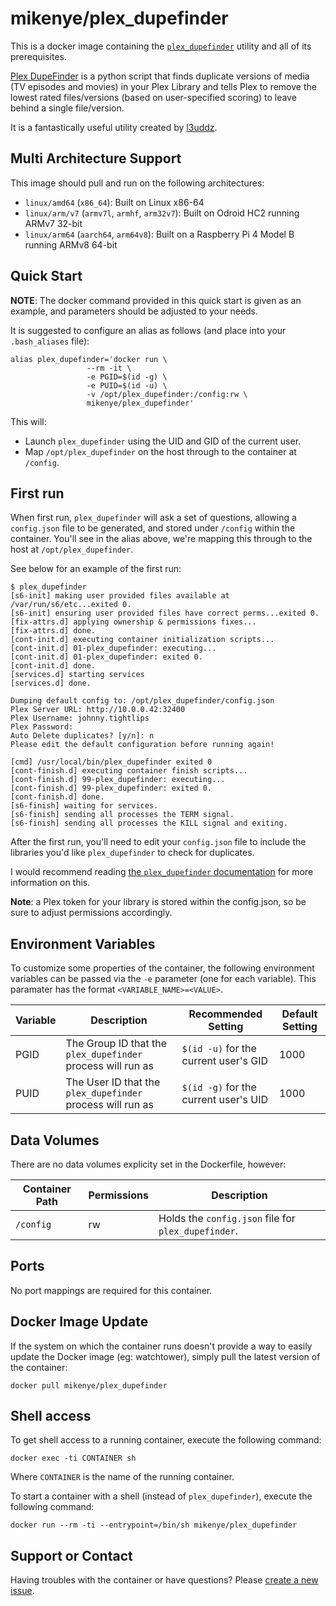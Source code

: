 # mikenye/plex_dupefinder

This is a docker image containing the [`plex_dupefinder`](https://github.com/l3uddz/plex_dupefinder) utility and all of its prerequisites.

[Plex DupeFinder](https://github.com/l3uddz/plex_dupefinder) is a python script that finds duplicate versions of media (TV episodes and movies) in your Plex Library and tells Plex to remove the lowest rated files/versions (based on user-specified scoring) to leave behind a single file/version.

It is a fantastically useful utility created by [l3uddz](https://github.com/l3uddz).

## Multi Architecture Support

This image should pull and run on the following architectures:

* `linux/amd64` (`x86_64`): Built on Linux x86-64
* `linux/arm/v7` (`armv7l`, `armhf`, `arm32v7`): Built on Odroid HC2 running ARMv7 32-bit
* `linux/arm64` (`aarch64`, `arm64v8`): Built on a Raspberry Pi 4 Model B running ARMv8 64-bit

## Quick Start

**NOTE**: The docker command provided in this quick start is given as an example, and parameters should be adjusted to your needs.

It is suggested to configure an alias as follows (and place into your `.bash_aliases` file):

```shell
alias plex_dupefinder='docker run \
                 --rm -it \
                 -e PGID=$(id -g) \
                 -e PUID=$(id -u) \
                 -v /opt/plex_dupefinder:/config:rw \
                 mikenye/plex_dupefinder'
```

This will:

* Launch `plex_dupefinder` using the UID and GID of the current user.
* Map `/opt/plex_dupefinder` on the host through to the container at `/config`.

## First run

When first run, `plex_dupefinder` will ask a set of questions, allowing a `config.json` file to be generated, and stored under `/config` within the container. You'll see in the alias above, we're mapping this through to the host at `/opt/plex_dupefinder`.

See below for an example of the first run:

```text
$ plex_dupefinder
[s6-init] making user provided files available at /var/run/s6/etc...exited 0.
[s6-init] ensuring user provided files have correct perms...exited 0.
[fix-attrs.d] applying ownership & permissions fixes...
[fix-attrs.d] done.
[cont-init.d] executing container initialization scripts...
[cont-init.d] 01-plex_dupefinder: executing...
[cont-init.d] 01-plex_dupefinder: exited 0.
[cont-init.d] done.
[services.d] starting services
[services.d] done.

Dumping default config to: /opt/plex_dupefinder/config.json
Plex Server URL: http://10.0.0.42:32400
Plex Username: johnny.tightlips
Plex Password:
Auto Delete duplicates? [y/n]: n
Please edit the default configuration before running again!

[cmd] /usr/local/bin/plex_dupefinder exited 0
[cont-finish.d] executing container finish scripts...
[cont-finish.d] 99-plex_dupefinder: executing...
[cont-finish.d] 99-plex_dupefinder: exited 0.
[cont-finish.d] done.
[s6-finish] waiting for services.
[s6-finish] sending all processes the TERM signal.
[s6-finish] sending all processes the KILL signal and exiting.
```

After the first run, you'll need to edit your `config.json` file to include the libraries you'd like `plex_dupefinder` to check for duplicates.

I would recommend reading [the `plex_dupefinder` documentation](https://github.com/l3uddz/plex_dupefinder/blob/master/README.md#configuration) for more information on this.

**Note**: a Plex token for your library is stored within the config.json, so be sure to adjust permissions accordingly.

## Environment Variables

To customize some properties of the container, the following environment variables can be passed via the `-e` parameter (one for each variable). This paramater has the format `<VARIABLE_NAME>=<VALUE>`.

| Variable | Description | Recommended Setting | Default Setting |
|----------|-------------|---------------------|-----------------|
| PGID     | The Group ID that the `plex_dupefinder` process will run as | `$(id -u)` for the current user's GID | 1000 |
| PUID     | The User ID that the `plex_dupefinder` process will run as | `$(id -g)` for the current user's UID | 1000 |

## Data Volumes

There are no data volumes explicity set in the Dockerfile, however:

| Container Path | Permissions | Description |
|----------------|-------------|-------------|
| `/config`      | rw          | Holds the `config.json` file for `plex_dupefinder`. |

## Ports

No port mappings are required for this container.

## Docker Image Update

If the system on which the container runs doesn't provide a way to easily update the Docker image (eg: watchtower), simply pull the latest version of the container:

```shell
docker pull mikenye/plex_dupefinder
```

## Shell access

To get shell access to a running container, execute the following command:

```shell
docker exec -ti CONTAINER sh
```

Where `CONTAINER` is the name of the running container.

To start a container with a shell (instead of `plex_dupefinder`), execute the following command:

```shell
docker run --rm -ti --entrypoint=/bin/sh mikenye/plex_dupefinder
```

## Support or Contact

Having troubles with the container or have questions? Please [create a new issue](https://github.com/mikenye/docker-plex_dupefinder/issues).
